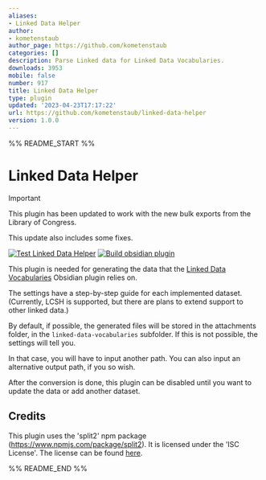 ```yaml
---
aliases:
- Linked Data Helper
author:
- kometenstaub
author_page: https://github.com/kometenstaub
categories: []
description: Parse Linked data for Linked Data Vocabularies.
downloads: 3953
mobile: false
number: 917
title: Linked Data Helper
type: plugin
updated: '2023-04-23T17:17:22'
url: https://github.com/kometenstaub/linked-data-helper
version: 1.0.0
---
```


%% README_START %%

# Linked Data Helper

> [!important]
> 
> This plugin has been updated to work with the new bulk exports from the Library of Congress. 
> 
> This update also includes some fixes.

[![Test Linked Data Helper](https://github.com/kometenstaub/linked-data-helper/actions/workflows/test.yml/badge.svg)](https://github.com/kometenstaub/linked-data-helper/actions/workflows/test.yml)
[![Build obsidian plugin](https://github.com/kometenstaub/linked-data-helper/actions/workflows/releases.yml/badge.svg)](https://github.com/kometenstaub/linked-data-helper/actions/workflows/releases.yml)

This plugin is needed for generating the data that the [Linked Data Vocabularies](https://github.com/kometenstaub/obsidian-linked-data-vocabularies) Obsidian plugin relies on.

The settings have a step-by-step guide for each implemented dataset. (Currently, LCSH is supported, but there are plans to extend support to other linked data.)

By default, if possible, the generated files will be stored in the attachments folder, in the `linked-data-vocabularies` subfolder. If this is not possible, the settings will tell you.

In that case, you will have to input another path. You can also input an alternative output path, if you so wish.

After the conversion is done, this plugin can be disabled until you want to update the data or add another dataset.

## Credits

This plugin uses the 'split2' npm package (https://www.npmjs.com/package/split2). It is licensed under the 'ISC License'. The license can be found [here](https://github.com/kometenstaub/linked-data-helper/blob/main/esbuild.js).


%% README_END %%